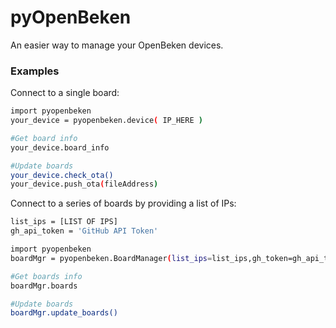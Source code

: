 # pyOpenBeken
An easier way to manage your OpenBeken devices.

### Examples

Connect to a single board:
```sh
import pyopenbeken
your_device = pyopenbeken.device( IP_HERE )

#Get board info
your_device.board_info

#Update boards
your_device.check_ota()
your_device.push_ota(fileAddress)
```

Connect to a series of boards by providing a list of IPs:
```sh
list_ips = [LIST OF IPS]
gh_api_token = 'GitHub API Token'

import pyopenbeken
boardMgr = pyopenbeken.BoardManager(list_ips=list_ips,gh_token=gh_api_token)

#Get boards info
boardMgr.boards

#Update boards
boardMgr.update_boards()
```